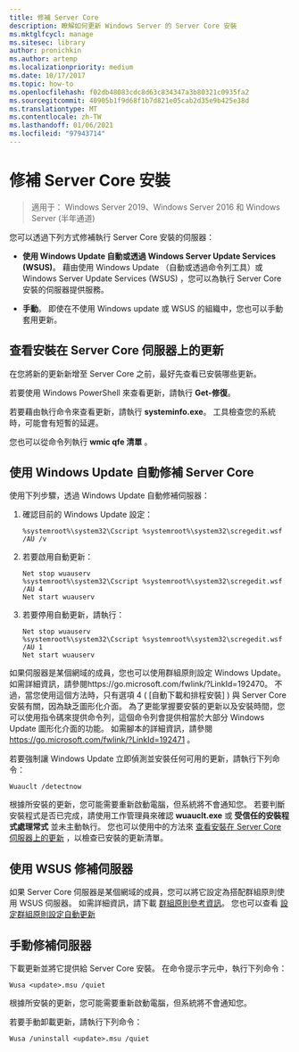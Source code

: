 ```yaml
---
title: 修補 Server Core
description: 瞭解如何更新 Windows Server 的 Server Core 安裝
ms.mktglfcycl: manage
ms.sitesec: library
author: pronichkin
ms.author: artemp
ms.localizationpriority: medium
ms.date: 10/17/2017
ms.topic: how-to
ms.openlocfilehash: f02db48083cdc8d63c834347a3b80321c0935fa2
ms.sourcegitcommit: 40905b1f9d68f1b7d821e05cab2d35e9b425e38d
ms.translationtype: MT
ms.contentlocale: zh-TW
ms.lasthandoff: 01/06/2021
ms.locfileid: "97943714"
---
```

# <a name="patch-a-server-core-installation"></a>修補 Server Core 安裝

> 適用于： Windows Server 2019、Windows Server 2016 和 Windows Server (半年通道) 

您可以透過下列方式修補執行 Server Core 安裝的伺服器：

- **使用 Windows Update 自動或透過 Windows Server Update Services (WSUS)**。 藉由使用 Windows Update （自動或透過命令列工具）或 Windows Server Update Services (WSUS) ，您可以為執行 Server Core 安裝的伺服器提供服務。

- **手動**。 即使在不使用 Windows update 或 WSUS 的組織中，您也可以手動套用更新。

## <a name="view-the-updates-installed-on-your-server-core-server"></a>查看安裝在 Server Core 伺服器上的更新
在您將新的更新新增至 Server Core 之前，最好先查看已安裝哪些更新。

若要使用 Windows PowerShell 來查看更新，請執行 **Get-修復**。

若要藉由執行命令來查看更新，請執行 **systeminfo.exe**。 工具檢查您的系統時，可能會有短暫的延遲。

您也可以從命令列執行 **wmic qfe 清單** 。

## <a name="patch-server-core-automatically-with-windows-update"></a>使用 Windows Update 自動修補 Server Core

使用下列步驟，透過 Windows Update 自動修補伺服器：

1. 確認目前的 Windows Update 設定：
   ```
   %systemroot%\system32\Cscript %systemroot%\system32\scregedit.wsf /AU /v
   ```

2. 若要啟用自動更新：

   ```
   Net stop wuauserv
   %systemroot%\system32\Cscript %systemroot%\system32\scregedit.wsf /AU 4
   Net start wuauserv
   ```

3. 若要停用自動更新，請執行：

   ```
   Net stop wuauserv
   %systemroot%\system32\Cscript %systemroot%\system32\scregedit.wsf /AU 1
   Net start wuauserv
   ```

如果伺服器是某個網域的成員，您也可以使用群組原則設定 Windows Update。 如需詳細資訊，請參閱https://go.microsoft.com/fwlink/?LinkId=192470。 不過，當您使用這個方法時，只有選項 4 ( [自動下載和排程安裝] ) 與 Server Core 安裝有關，因為缺乏圖形化介面。 為了更能掌握要安裝的更新以及安裝時間，您可以使用指令碼來提供命令列，這個命令列會提供相當於大部分 Windows Update 圖形化介面的功能。 如需腳本的詳細資訊，請參閱 https://go.microsoft.com/fwlink/?LinkId=192471 。

若要強制讓 Windows Update 立即偵測並安裝任何可用的更新，請執行下列命令：

```
Wuauclt /detectnow
```

根據所安裝的更新，您可能需要重新啟動電腦，但系統將不會通知您。 若要判斷安裝程式是否已完成，請使用工作管理員來確認 **wuauclt.exe** 或 **受信任的安裝程式處理常式** 並未主動執行。 您也可以使用中的方法來 [查看安裝在 Server Core 伺服器上的更新](#view-the-updates-installed-on-your-server-core-server) ，以檢查已安裝的更新清單。

## <a name="patch-the-server-with-wsus"></a>使用 WSUS 修補伺服器

如果 Server Core 伺服器是某個網域的成員，您可以將它設定為搭配群組原則使用 WSUS 伺服器。 如需詳細資訊，請下載 [群組原則參考資訊](https://www.microsoft.com/download/details.aspx?id=25250)。 您也可以查看 [設定群組原則設定自動更新](../windows-server-update-services/deploy/4-configure-group-policy-settings-for-automatic-updates.md)

## <a name="patch-the-server-manually"></a>手動修補伺服器

下載更新並將它提供給 Server Core 安裝。
在命令提示字元中，執行下列命令：

```
Wusa <update>.msu /quiet
```

根據所安裝的更新，您可能需要重新啟動電腦，但系統將不會通知您。

若要手動卸載更新，請執行下列命令：

```
Wusa /uninstall <update>.msu /quiet
```

